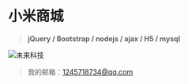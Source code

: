# 小米商城
>**jQuery / Bootstrap / nodejs / ajax / H5 / mysql**

![未来科技](https://timgsa.baidu.com/timg?image&quality=80&size=b9999_10000&sec=1553141311014&di=8a5d64c07c14a8f090935ba4d520e05f&imgtype=0&src=http%3A%2F%2Fp4.so.qhmsg.com%2Ft01aad06f5aaab17459.jpg)

>我的邮箱：1245718734@qq.com
